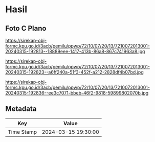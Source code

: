 # Hasil

## Foto C Plano

https://sirekap-obj-formc.kpu.go.id/3acb/pemilu/ppwp/72/10/07/20/13/7210072013001-20240315-192813--18889eee-1417-413b-86a8-867c741963a8.jpg

https://sirekap-obj-formc.kpu.go.id/3acb/pemilu/ppwp/72/10/07/20/13/7210072013001-20240315-192823--a6ff240a-51f3-452f-a212-2828df4b07bd.jpg

https://sirekap-obj-formc.kpu.go.id/3acb/pemilu/ppwp/72/10/07/20/13/7210072013001-20240315-192836--ee3c7071-bbeb-46f2-9818-59899802070b.jpg


## Metadata

| Key        | Value               |
| ---------- | ------------------- |
| Time Stamp | 2024-03-15 19:30:00 |




